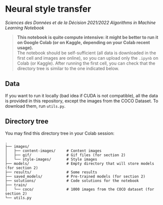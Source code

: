 # Neural style transfer
_Sciences des Données et de la Décision 2021/2022
Algorithms in Machine Learning Notebook_

> **This notebook is quite compute intensive: it might be better to run it on Google Colab (or on Kaggle, depending on your Colab recent usage).** <br>
> The notebook should be self-sufficient (all data is downloaded in the first cell and images are online), so you can upload only the `.ipynb` on Colab (or Kaggle).
> After running the first cell, you can check that the directory tree is similar to the one indicated below.

## Data

If you want to run it locally (bad idea if CUDA is not compatible), all the data is provided in this repository, except the images from the COCO Dataset. To download them, run `utils.py`.

## Directory tree

You may find this directory tree in your Colab session:

    .
    ├── images/
    │   ├── content-images/     # Content images
    │   ├── gif/                # Gif files (for section 2)
    │   └── style-images/       # Style images
    ├── models/                 # Empty directory that will store models (for section 2)
    ├── results/                # Some results
    ├── saved_models/           # Pre-trained models (for section 2)
    ├── solutions/              # Code solutions for the notebook
    ├── train/
    │   └── coco/               # 1000 images from the COCO dataset (for section 2)
    └── utils.py


